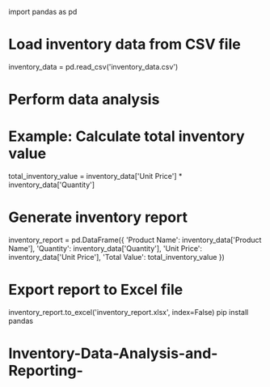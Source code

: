 import pandas as pd

# Load inventory data from CSV file
inventory_data = pd.read_csv('inventory_data.csv')

# Perform data analysis
# Example: Calculate total inventory value
total_inventory_value = inventory_data['Unit Price'] * inventory_data['Quantity']

# Generate inventory report
inventory_report = pd.DataFrame({
    'Product Name': inventory_data['Product Name'],
    'Quantity': inventory_data['Quantity'],
    'Unit Price': inventory_data['Unit Price'],
    'Total Value': total_inventory_value
})

# Export report to Excel file
inventory_report.to_excel('inventory_report.xlsx', index=False)
pip install pandas
# Inventory-Data-Analysis-and-Reporting-
